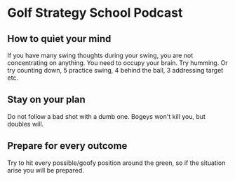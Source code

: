 # Golf Strategy School Podcast

## How to quiet your mind

If you have many swing thoughts during your swing, you are not concentrating on anything. You need to occupy your brain. Try humming. Or try counting down, 5 practice swing, 4 behind the ball, 3 addressing target etc.

## Stay on your plan
Do not follow a bad shot with a dumb one. Bogeys won't kill you, but doubles will.

## Prepare for every outcome
Try to hit every possible/goofy position around the green, so if the situation arise you will be prepared.
